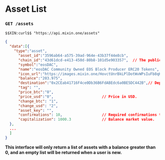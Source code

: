# Asset List

### `GET /assets`

```shell
$$XIN:curl$$ "https://api.mixin.one/assets"
```

```json
{
  "data":[{
    "type":"asset",
      "asset_id":"3596ab64-a575-39ad-964e-43b37f44e8cb",
      "chain_id":"43d61dcd-e413-450d-80b8-101d5e903357",  // The public chain.
      "symbol":"eosDAC",
      "name":"eosDAC Community Owned EOS Block Producer ERC20 Tokens",
      "icon_url":"https://images.mixin.one/HovctUnrBkLPlDotWvWPsIuFb8qKrLddwF5-f2Fi9q9uO829YB2qGITgOd2YmTMKnGg_z9XrVYzEwFE_rD_REz9C=s128",
      "balance":"203.975",
      "destination":"0x2CEab41716F4ce0Db36B6FdABEdc6a0BE5DC442B",// Deposit address.
      "tag": "",                            
      "price_btc":"0",
      "price_usd":"0",                      // Price in USD.
      "change_btc": "1",
      "change_usd": "2",
      "asset_key": "",
      "confirmations": 10,                  // Required confirmations to complete a deposit.
      "capitalization": 1000.3              // Balance market value.
  },
  ...
  ]
}
```

**This interface will only return a list of assets with a balance greater than 0, and an empty list will be returned when a user is new.**
